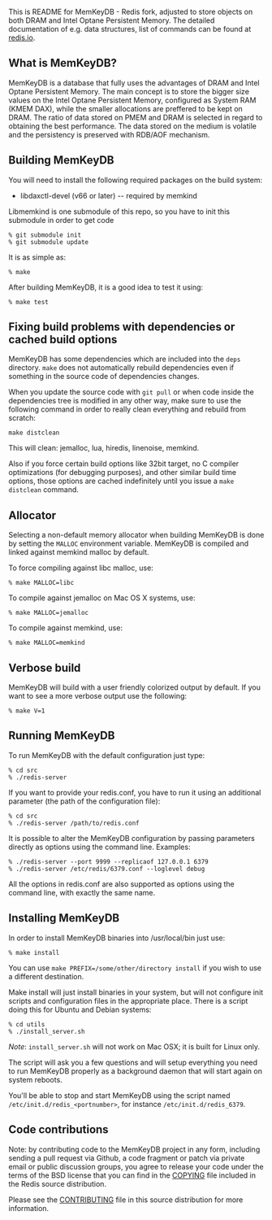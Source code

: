 This is README for MemKeyDB - Redis fork, adjusted to store objects on both DRAM and Intel Optane Persistent Memory.
The detailed documentation of e.g. data structures, list of commands can be found at [redis.io](https://redis.io).

What is MemKeyDB?
--------------

MemKeyDB is a database that fully uses the advantages of DRAM and Intel Optane Persistent Memory. The main concept is to store the bigger size values on the Intel Optane Persistent Memory, configured as System RAM (KMEM DAX), while the smaller allocations are preffered to be kept on DRAM. The ratio of data stored on PMEM and DRAM is selected in regard to obtaining the best performance.
The data stored on the medium is volatile and the persistency is preserved with RDB/AOF mechanism.

Building MemKeyDB
--------------
You will need to install the following required packages on the build system:
* libdaxctl-devel (v66 or later) -- required by memkind

Libmemkind is one submodule of this repo, so you have to init this submodule in order to get code

    % git submodule init
    % git submodule update

It is as simple as:

    % make

After building MemKeyDB, it is a good idea to test it using:

    % make test

Fixing build problems with dependencies or cached build options
---------

MemKeyDB has some dependencies which are included into the `deps` directory.
`make` does not automatically rebuild dependencies even if something in
the source code of dependencies changes.

When you update the source code with `git pull` or when code inside the
dependencies tree is modified in any other way, make sure to use the following
command in order to really clean everything and rebuild from scratch:

    make distclean

This will clean: jemalloc, lua, hiredis, linenoise, memkind.

Also if you force certain build options like 32bit target, no C compiler
optimizations (for debugging purposes), and other similar build time options,
those options are cached indefinitely until you issue a `make distclean`
command.

Allocator
---------

Selecting a non-default memory allocator when building MemKeyDB is done by setting
the `MALLOC` environment variable. MemKeyDB is compiled and linked against
memkind malloc by default.

To force compiling against libc malloc, use:

    % make MALLOC=libc

To compile against jemalloc on Mac OS X systems, use:

    % make MALLOC=jemalloc

To compile against memkind, use:

    % make MALLOC=memkind

Verbose build
-------------

MemKeyDB will build with a user friendly colorized output by default.
If you want to see a more verbose output use the following:

    % make V=1

Running MemKeyDB
-------------

To run MemKeyDB with the default configuration just type:

    % cd src
    % ./redis-server

If you want to provide your redis.conf, you have to run it using an additional
parameter (the path of the configuration file):

    % cd src
    % ./redis-server /path/to/redis.conf

It is possible to alter the MemKeyDB configuration by passing parameters directly
as options using the command line. Examples:

    % ./redis-server --port 9999 --replicaof 127.0.0.1 6379
    % ./redis-server /etc/redis/6379.conf --loglevel debug

All the options in redis.conf are also supported as options using the command
line, with exactly the same name.

Installing MemKeyDB
-----------------

In order to install MemKeyDB binaries into /usr/local/bin just use:

    % make install

You can use `make PREFIX=/some/other/directory install` if you wish to use a
different destination.

Make install will just install binaries in your system, but will not configure
init scripts and configuration files in the appropriate place. There is a script doing this
for Ubuntu and Debian systems:

    % cd utils
    % ./install_server.sh

_Note_: `install_server.sh` will not work on Mac OSX; it is built for Linux only.

The script will ask you a few questions and will setup everything you need
to run MemKeyDB properly as a background daemon that will start again on
system reboots.

You'll be able to stop and start MemKeyDB using the script named
`/etc/init.d/redis_<portnumber>`, for instance `/etc/init.d/redis_6379`.

Code contributions
-----------------

Note: by contributing code to the MemKeyDB project in any form, including sending
a pull request via Github, a code fragment or patch via private email or
public discussion groups, you agree to release your code under the terms
of the BSD license that you can find in the [COPYING][1] file included in the Redis
source distribution.

Please see the [CONTRIBUTING][2] file in this source distribution for more
information.

[1]: https://github.com/memKeyDB/memKeyDB/blob/6.0-devel/COPYING
[2]: https://github.com/memKeyDB/memKeyDB/blob/6.0-devel/CONTRIBUTING
